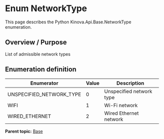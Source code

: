 # Enum NetworkType

This page describes the Python Kinova.Api.Base.NetworkType enumeration.

## Overview / Purpose

List of admissible network types

## Enumeration definition

|Enumerator|Value|Description|
|----------|-----|-----------|
|UNSPECIFIED\_NETWORK\_TYPE|0|Unspecified network type|
|WIFI|1|Wi-Fi network|
|WIRED\_ETHERNET|2|Wired Ethernet network|

**Parent topic:** [Base](../references/summary_Base.md)

